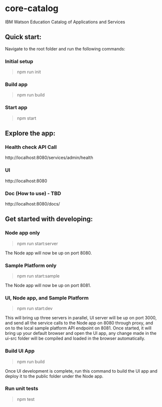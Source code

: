 # core-catalog
IBM Watson Education Catalog of Applications and Services


## Quick start:

Navigate to the root folder and run the following commands:

### Initial setup
> npm run init

### Build app
> npm run build

### Start app
> npm start


## Explore the app:

### Health check API Call
http://localhost:8080/services/admin/health

### UI
http://localhost:8080

### Doc (How to use) - TBD
http://localhost:8080/docs/


## Get started with developing:

### Node app only
> npm run start:server

The Node app will now be up on port 8080.

### Sample Platform only
> npm run start:sample

The Node app will now be up on port 8081.

### UI, Node app, and Sample Platform
> npm run start:dev

This will bring up three servers in parallel, UI server will be up on port 3000, and send all the service calls to the Node app on 8080 through proxy, and on to the local sample platform API endpoint on 8081. Once started, it will bring up your default browser and open the UI app, any change made in the ui-src folder will be compiled and loaded in the browser automatically. 

### Build UI App
> npm run build

Once UI development is complete, run this command to build the UI app and deploy it to the public folder under the Node app.

### Run unit tests
> npm test